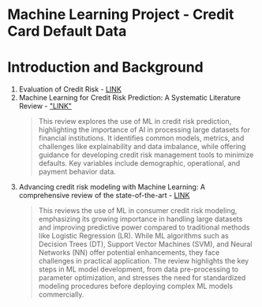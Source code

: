 # Machine Learning Project - Credit Card Default Data

# Introduction and Background

1. Evaluation of Credit Risk - [LINK](https://cs229.stanford.edu/proj2012/SittWu-EvaluationOfCreditRisk.pdf)
2. Machine Learning for Credit Risk Prediction: A Systematic Literature Review - ["LINK"](https://www.mdpi.com/2306-5729/8/11/169#)
   > This review explores the use of ML in credit risk prediction, highlighting the importance of AI in processing large datasets for financial institutions. It identifies common models, metrics, and challenges like explainability and data imbalance, while offering guidance for developing credit risk management tools to minimize defaults. Key variables include demographic, operational, and payment behavior data.
3. Advancing credit risk modeling with Machine Learning: A comprehensive review of the state-of-the-art - [LINK](https://www.sciencedirect.com/science/article/pii/S0952197624012405)
   > This reviews the use of ML in consumer credit risk modeling, emphasizing its growing importance in handling large datasets and improving predictive power compared to traditional methods like Logistic Regression (LR). While ML algorithms such as Decision Trees (DT), Support Vector Machines (SVM), and Neural Networks (NN) offer potential enhancements, they face challenges in practical application. The review highlights the key steps in ML model development, from data pre-processing to parameter optimization, and stresses the need for standardized modeling procedures before deploying complex ML models commercially.

